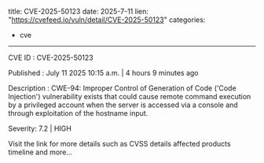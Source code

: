  
title: CVE-2025-50123
date: 2025-7-11
lien: "https://cvefeed.io/vuln/detail/CVE-2025-50123"
categories:
  - cve
---

CVE ID : CVE-2025-50123

Published :  July 11
2025
10:15 a.m. | 4 hours
9 minutes ago

Description : CWE-94: Improper Control of Generation of Code ('Code Injection') vulnerability exists that could cause remote
command execution by a privileged account when the server is accessed via a console and through
exploitation of the hostname input.

Severity: 7.2 | HIGH

Visit the link for more details
such as CVSS details
affected products
timeline
and more...
